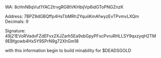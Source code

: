 WA: 8cHnN8qVut1YAC2trvgRG8tVKHbijVp6idGToPNGZnzK

Address:  7BPZ9dGBQffp4HsTbMRh2YquiiKmAfwyzEvTPvmvLXQm
Decimals:  9

Signature: 49j21EVoRVadvFZdEFvx2XJZarh5Ea9xbGpyPFxcPvruRHLLSY9qxzyqH2TM9EBfgowb4Hx5Y9SPrN9g72XhGm18

with this information begin to build minability for $DEADSGOLD
